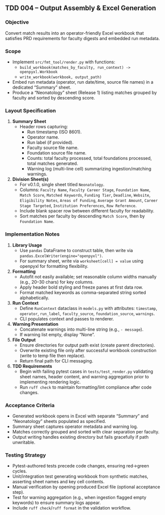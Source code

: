 ## TDD 004 – Output Assembly & Excel Generation

### Objective
Convert match results into an operator-friendly Excel workbook that satisfies PRD requirements for faculty digests and embedded run metadata.

### Scope
- Implement `src/fmt_tool/render.py` with functions:  
  - `build_workbook(matches_by_faculty, run_context) -> openpyxl.Workbook`  
  - `write_workbook(workbook, output_path)`  
- Embed run metadata (operator, run date/time, source file names) in a dedicated “Summary” sheet.  
- Produce a “Neonatology” sheet (Release 1) listing matches grouped by faculty and sorted by descending score.

### Layout Specification
1. **Summary Sheet**  
   - Header rows capturing:  
     - Run timestamp (ISO 8601).  
     - Operator name.  
     - Run label (if provided).  
     - Faculty source file name.  
     - Foundation source file name.  
     - Counts: total faculty processed, total foundations processed, total matches generated.  
     - Warning log (multi-line cell) summarizing ingestion/matching warnings.
2. **Division Sheet(s)**  
   - For v0.1.0, single sheet titled `Neonatology`.  
   - Columns: `Faculty Name`, `Faculty Career Stage`, `Foundation Name`, `Match Score`, `Matched Keywords`, `Funding Tier`, `Deadline`, `Website`, `Eligibility Notes`, `Areas of Funding`, `Average Grant Amount`, `Career Stage Targeted`, `Institution Preferences`, `Row Reference`.  
   - Include blank spacer row between different faculty for readability.  
   - Sort matches per faculty by descending `Match Score`, then by `Foundation Name`.

### Implementation Notes
1. **Library Usage**  
   - Use `pandas` DataFrame to construct table, then write via `pandas.ExcelWriter(engine="openpyxl")`.  
   - For summary sheet, write via `worksheet[cell] = value` using openpyxl for formatting flexibility.  
2. **Formatting**  
   - Autofit not easily available; set reasonable column widths manually (e.g., 20–30 chars) for key columns.  
   - Apply header bold styling and freeze panes at first data row.  
   - Format matched keywords as comma-separated string sorted alphabetically.  
3. **Run Context**  
   - Define `RunContext` dataclass in `models.py` with attributes: `timestamp`, `operator`, `run_label`, `faculty_source`, `foundation_source`, `warnings`.  
   - CLI populates context and passes to renderer.  
4. **Warning Presentation**  
   - Concatenate warnings into multi-line string (e.g., `- message`).  
   - If warning list empty, display “None”.
5. **File Output**  
   - Ensure directories for output path exist (create parent directories).  
   - Overwrite existing file only after successful workbook construction (write to temp file then replace).  
   - Return final path for CLI messaging.
6. **TDD Requirements**  
   - Begin with failing pytest cases in `tests/test_render.py` validating sheet names, header content, and warning aggregation prior to implementing rendering logic.  
   - Run `ruff check` to maintain formatting/lint compliance after code changes.

### Acceptance Criteria
- Generated workbook opens in Excel with separate “Summary” and “Neonatology” sheets populated as specified.  
- Summary sheet captures operator metadata and warning log.  
- Matches correctly grouped and sorted with clear separation per faculty.  
- Output writing handles existing directory but fails gracefully if path unwritable.

### Testing Strategy
- Pytest-authored tests precede code changes, ensuring red→green cycles.  
- Unit/integration test generating workbook from synthetic matches, asserting sheet names and key cell contents.  
- Manual verification by opening produced Excel file (optional acceptance step).  
- Test for warning aggregation (e.g., when ingestion flagged empty keywords) to ensure summary logs appear.  
- Include `ruff check`/`ruff format` in the validation workflow.
